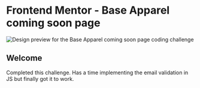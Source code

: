 # Frontend Mentor - Base Apparel coming soon page

![Design preview for the Base Apparel coming soon page coding challenge](./design/desktop-preview.jpg)

## Welcome

Completed this challenge.  Has a time implementing the email validation in JS but finally got it to work.  
